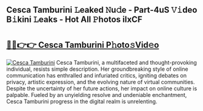 ## Cesca Tamburini 𝙻eaked 𝙽u𝚍e - Part-4uS 𝚅𝚒deo B𝚒kini 𝙻eaks - Hot All 𝙿hotos iIxCF

# <h2><a href="http://ld3c6q.urlbe.top/?page=Cesca+Tamburini">🔗🔗👉👉 Cesca Tamburini P𝚑oto𝚜Vid𝚎o</a></h2>

[![Cesca Tamburini](https://i.imgur.com/eBuTRDB.gif)](http://ld3c6q.urlbe.top/?page=Cesca+Tamburini)
Cesca Tamburini, a multifaceted and thought-provoking individual, resists simple description. Her groundbreaking style of online communication has enthralled and infuriated critics, igniting debates on privacy, artistic expression, and the evolving nature of virtual communities. Despite the uncertainty of her future actions, her impact on online culture is palpable. Fueled by an unyielding resolve and undeniable enchantment, Cesca Tamburini progress in the digital realm is unrelenting.
